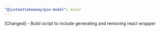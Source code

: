 ```yaml
---
"@justeattakeaway/pie-modal": minor
---
```


[Changed] - Build script to include generating and removing react wrapper
